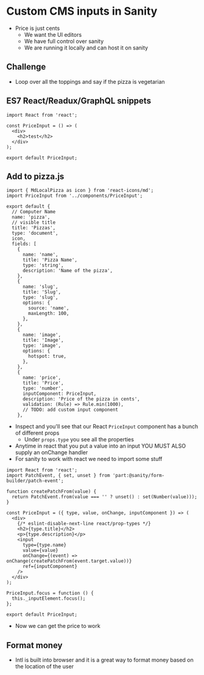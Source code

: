 # Custom CMS inputs in Sanity
* Price is just cents
    - We want the UI editors
    - We have full control over sanity
    - We are running it locally and can host it on sanity

## Challenge
* Loop over all the toppings and say if the pizza is vegetarian

## ES7 React/Readux/GraphQL snippets
```
import React from 'react';

const PriceInput = () => (
  <div>
    <h2>test</h2>
  </div>
);

export default PriceInput;
```

## Add to pizza.js

```
import { MdLocalPizza as icon } from 'react-icons/md';
import PriceInput from '../components/PriceInput';

export default {
  // Computer Name
  name: 'pizza',
  // visible title
  title: 'Pizzas',
  type: 'document',
  icon,
  fields: [
    {
      name: 'name',
      title: 'Pizza Name',
      type: 'string',
      description: 'Name of the pizza',
    },
    {
      name: 'slug',
      title: 'Slug',
      type: 'slug',
      options: {
        source: 'name',
        maxLength: 100,
      },
    },
    {
      name: 'image',
      title: 'Image',
      type: 'image',
      options: {
        hotspot: true,
      },
    },
    {
      name: 'price',
      title: 'Price',
      type: 'number',
      inputComponent: PriceInput,
      description: 'Price of the pizza in cents',
      validation: (Rule) => Rule.min(1000),
      // TODO: add custom input component
    },
```

* Inspect and you'll see that our React `PriceInput` component has a bunch of different props
    - Under `props.type` you see all the properties
* Anytime in react that you put a value into an input YOU MUST ALSO supply an onChange handler
* For sanity to work with react we need to import some stuff

```
import React from 'react';
import PatchEvent, { set, unset } from 'part:@sanity/form-builder/patch-event';

function createPatchFrom(value) {
  return PatchEvent.from(value === '' ? unset() : set(Number(value)));
}

const PriceInput = ({ type, value, onChange, inputComponent }) => (
  <div>
    {/* eslint-disable-next-line react/prop-types */}
    <h2>{type.title}</h2>
    <p>{type.description}</p>
    <input
      type={type.name}
      value={value}
      onChange={(event) => onChange(createPatchFrom(event.target.value))}
      ref={inputComponent}
    />
  </div>
);

PriceInput.focus = function () {
  this._inputElement.focus();
};

export default PriceInput;
```

* Now we can get the price to work

## Format money
* Intl is built into browser and it is a great way to format money based on the location of the user 
